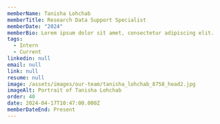 ```yaml
---
memberName: Tanisha Lohchab
memberTitle: Research Data Support Specialist
memberDate: "2024"
memberBio: Lorem ipsum dolor sit amet, consectetur adipiscing elit.
tags:
  - Intern
  - Current
linkedin: null
email: null
link: null
resume: null
image: /assets/images/our-team/tanisha_lohchab_8758_head2.jpg
imageAlt: Portrait of Tanisha Lohchab
order: 40
date: 2024-04-17T10:47:00.000Z
memberDateEnd: Present
---
```

